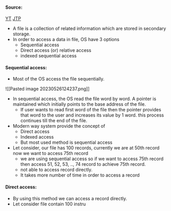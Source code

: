 #### Source:
[YT](https://www.youtube.com/watch?v=0vno0Ra0wEg&list=PLXj4XH7LcRfDrdQuJTHIPmKMpa7eYVaPm&index=77)
[JTP](https://www.javatpoint.com/os-file-access-methods)


* A file is a collection of related information which are stored in secondary storage.
* In order to access a data in file, OS have 3 options
	* Sequential access
	* Direct access (or) relative access
	* indexed sequential access

#### Sequential access:

* Most of the OS access the file sequentially.

![[Pasted image 20230526124237.png]]

* In sequential access, the OS read the file word by word. A pointer is maintained which initially points to the base address of the file.
	* If user wants to read first word of the file then the pointer provides that word to the user and increases its value by 1 word. this process continues till the end of the file.
* Modern way system provide the concept of 
	* Direct access
	* Indexed access
	* But most used method is sequential access
* Let consider, our file has 100 records, currently we are at 50th record now we want to access 75th record
	* we are using sequential access so if we want to access 75th record then access 51, 52, 53, .., 74 record to achieve 75th record.
	* not able to access record directly.
	* It takes more number of time in order to access a record

#### Direct access:

* By using this method we can access a record directly.
* Let consider file contain 100 instru